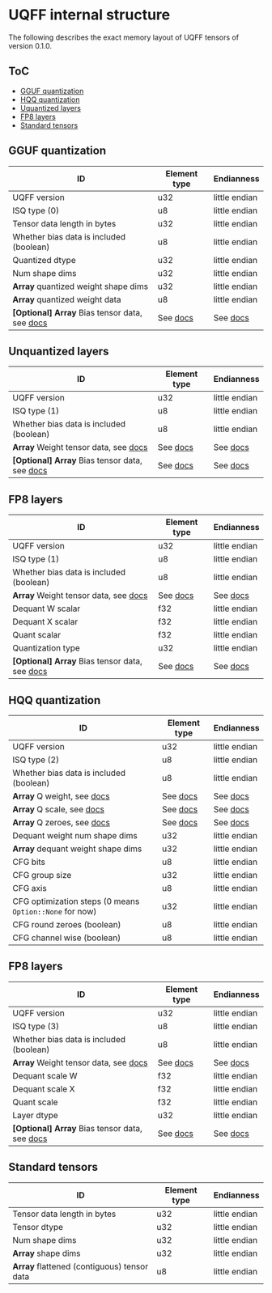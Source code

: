 # UQFF internal structure

The following describes the exact memory layout of UQFF tensors of version 0.1.0.

## ToC

- [GGUF quantization](#gguf-quantization)
- [HQQ quantization](#hqq-quantization)
- [Uquantized layers](#unquantized-layers)
- [FP8 layers](#fp8-layers)
- [Standard tensors](#standard-tensors)

## GGUF quantization

| ID                                                                       | Element type                  | Endianness                    |
| ------------------------------------------------------------------------ | ----------------------------- | ----------------------------- |
| UQFF version                                                             | u32                           | little endian                 |
| ISQ type (0)                                                             | u8                            | little endian                 |
| Tensor data length in bytes                                              | u32                           | little endian                 |
| Whether bias data is included (boolean)                                  | u8                            | little endian                 |
| Quantized dtype                                                          | u32                           | little endian                 |
| Num shape dims                                                           | u32                           | little endian                 |
| **Array** quantized weight shape dims                                    | u32                           | little endian                 |
| **Array** quantized weight data                                          | u8                            | little endian                 |
| **[Optional]** **Array** Bias tensor data, see [docs](#standard-tensors) | See [docs](#standard-tensors) | See [docs](#standard-tensors) |

## Unquantized layers

| ID                                                                       | Element type                  | Endianness                    |
| ------------------------------------------------------------------------ | ----------------------------- | ----------------------------- |
| UQFF version                                                             | u32                           | little endian                 |
| ISQ type (1)                                                             | u8                            | little endian                 |
| Whether bias data is included (boolean)                                  | u8                            | little endian                 |
| **Array** Weight tensor data, see [docs](#standard-tensors)              | See [docs](#standard-tensors) | See [docs](#standard-tensors) |
| **[Optional]** **Array** Bias tensor data, see [docs](#standard-tensors) | See [docs](#standard-tensors) | See [docs](#standard-tensors) |

## FP8 layers

| ID                                                                       | Element type                  | Endianness                    |
| ------------------------------------------------------------------------ | ----------------------------- | ----------------------------- |
| UQFF version                                                             | u32                           | little endian                 |
| ISQ type (1)                                                             | u8                            | little endian                 |
| Whether bias data is included (boolean)                                  | u8                            | little endian                 |
| **Array** Weight tensor data, see [docs](#standard-tensors)              | See [docs](#standard-tensors) | See [docs](#standard-tensors) |
| Dequant W scalar                                                         | f32                           | little endian                 |
| Dequant X scalar                                                         | f32                           | little endian                 |
| Quant scalar                                                             | f32                           | little endian                 |
| Quantization type                                                        | u32                           | little endian                 |
| **[Optional]** **Array** Bias tensor data, see [docs](#standard-tensors) | See [docs](#standard-tensors) | See [docs](#standard-tensors) |

## HQQ quantization

| ID                                                      | Element type                  | Endianness                    |
| ------------------------------------------------------- | ----------------------------- | ----------------------------- |
| UQFF version                                            | u32                           | little endian                 |
| ISQ type (2)                                            | u8                            | little endian                 |
| Whether bias data is included (boolean)                 | u8                            | little endian                 |
| **Array** Q weight, see [docs](#standard-tensors)       | See [docs](#standard-tensors) | See [docs](#standard-tensors) |
| **Array** Q scale, see [docs](#standard-tensors)        | See [docs](#standard-tensors) | See [docs](#standard-tensors) |
| **Array** Q zeroes, see [docs](#standard-tensors)       | See [docs](#standard-tensors) | See [docs](#standard-tensors) |
| Dequant weight num shape dims                           | u32                           | little endian                 |
| **Array** dequant weight shape dims                     | u32                           | little endian                 |
| CFG bits                                                | u8                            | little endian                 |
| CFG group size                                          | u32                           | little endian                 |
| CFG axis                                                | u8                            | little endian                 |
| CFG optimization steps (0 means `Option::None` for now) | u32                           | little endian                 |
| CFG round zeroes (boolean)                              | u8                            | little endian                 |
| CFG channel wise (boolean)                              | u8                            | little endian                 |

## FP8 layers

| ID                                                                       | Element type                  | Endianness                    |
| ------------------------------------------------------------------------ | ----------------------------- | ----------------------------- |
| UQFF version                                                             | u32                           | little endian                 |
| ISQ type (3)                                                             | u8                            | little endian                 |
| Whether bias data is included (boolean)                                  | u8                            | little endian                 |
| **Array** Weight tensor data, see [docs](#standard-tensors)              | See [docs](#standard-tensors) | See [docs](#standard-tensors) |
| Dequant scale W                                                          | f32                           | little endian                 |
| Dequant scale X                                                          | f32                           | little endian                 |
| Quant scale                                                              | f32                           | little endian                 |
| Layer dtype                                                              | u32                           | little endian                 |
| **[Optional]** **Array** Bias tensor data, see [docs](#standard-tensors) | See [docs](#standard-tensors) | See [docs](#standard-tensors) |

## Standard tensors

| ID                                           | Element type | Endianness    |
| -------------------------------------------- | ------------ | ------------- |
| Tensor data length in bytes                  | u32          | little endian |
| Tensor dtype                                 | u32          | little endian |
| Num shape dims                               | u32          | little endian |
| **Array** shape dims                         | u32          | little endian |
| **Array** flattened (contiguous) tensor data | u8           | little endian |

